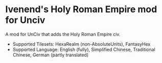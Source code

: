# Ivenend's Holy Roman Empire mod for Unciv

A mod for UnCiv that adds the Holy Roman Empire civ.
* Supported Tilesets: HexaRealm (non-AbsoluteUnits), FantasyHex
* Supported Language: English (fully), Simplified Chinese, Traditional Chinese, German (partly translated)


